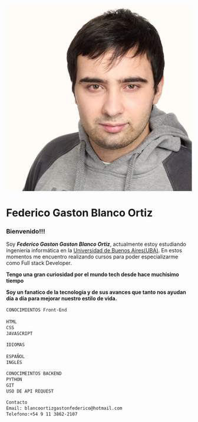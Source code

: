 <img src="images/fedegbo.ico" style="img{width:750px; height:750px;} img{border-radius:40px; width:100px;height:100px;}">
<h1 style="h1{text-align:center};">Federico Gaston Blanco Ortiz</h1>

<h3 style="h3{color:lightblue;}">Bienvenido!!!</h3>
<p>Soy <b><i>Federico Gaston Gaston Blanco Ortiz</i></b>, actualmente estoy estudiando ingeniería informática en la <a href="https://www.uba.ar/" class="uba" style=".uba:hover{color:green;text-decoration:none; .uba{color:black;background:#fff;text-decoration:none;}">Universidad de Buenos Aires(UBA)</a>. En estos momentos me encuentro realizando cursos para poder especializarme como Full stack Developer.</p>

 <b class="b1">Tengo una gran curiosidad por el mundo tech desde hace muchísimo tiempo</b>

 <b class="b2">Soy un fanatico de la tecnología y de sus avances que tanto nos ayudan día a día para mejorar nuestro estilo de vida.</b>

~~~
CONOCIMIENTOS Front-End

HTML
CSS
JAVASCRIPT

~~~

~~~
IDIOMAS

ESPAÑOL
INGLÉS

~~~

~~~
CONOCIMEINTOS BACKEND
PYTHON
GIT
USO DE API REQUEST
~~~


~~~
Contacto
Email: blancoortizgastonfederico@hotmail.com
Telefono:+54 9 11 3862-2107

~~~

